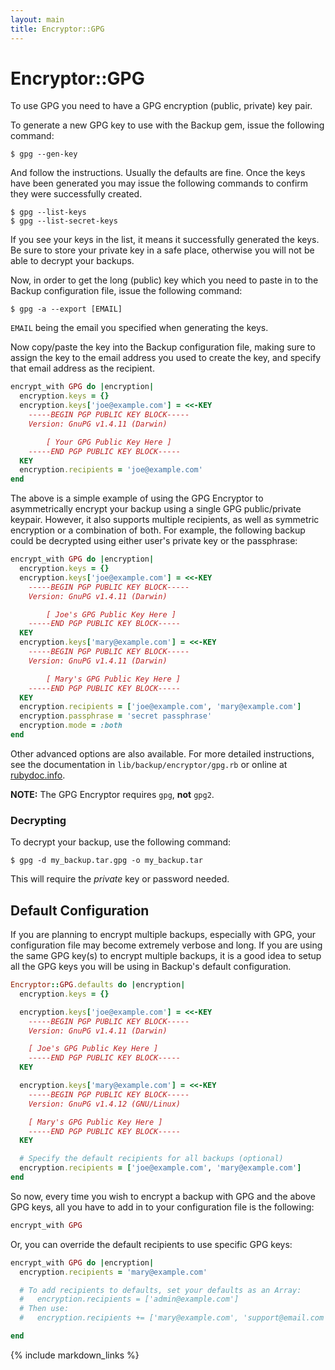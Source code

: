 ```yaml
---
layout: main
title: Encryptor::GPG
---
```


Encryptor::GPG
==============

To use GPG you need to have a GPG encryption (public, private) key pair.

To generate a new GPG key to use with the Backup gem, issue the following command:

    $ gpg --gen-key

And follow the instructions. Usually the defaults are fine.
Once the keys have been generated you may issue the following commands to confirm they were successfully created.

    $ gpg --list-keys
    $ gpg --list-secret-keys

If you see your keys in the list, it means it successfully generated the keys.
Be sure to store your private key in a safe place, otherwise you will not be able to decrypt your backups.

Now, in order to get the long (public) key which you need to paste in to the Backup configuration file,
issue the following command:

    $ gpg -a --export [EMAIL]

`EMAIL` being the email you specified when generating the keys.

Now copy/paste the key into the Backup configuration file, making sure to assign the key to the email address
you used to create the key, and specify that email address as the recipient.

``` rb
encrypt_with GPG do |encryption|
  encryption.keys = {}
  encryption.keys['joe@example.com'] = <<-KEY
    -----BEGIN PGP PUBLIC KEY BLOCK-----
    Version: GnuPG v1.4.11 (Darwin)

        [ Your GPG Public Key Here ]
    -----END PGP PUBLIC KEY BLOCK-----
  KEY
  encryption.recipients = 'joe@example.com'
end
```

The above is a simple example of using the GPG Encryptor to asymmetrically encrypt your backup using a single
GPG public/private keypair. However, it also supports multiple recipients, as well as symmetric encryption or a
combination of both. For example, the following backup could be decrypted using either user's private key or the passphrase:

``` rb
encrypt_with GPG do |encryption|
  encryption.keys = {}
  encryption.keys['joe@example.com'] = <<-KEY
    -----BEGIN PGP PUBLIC KEY BLOCK-----
    Version: GnuPG v1.4.11 (Darwin)

        [ Joe's GPG Public Key Here ]
    -----END PGP PUBLIC KEY BLOCK-----
  KEY
  encryption.keys['mary@example.com'] = <<-KEY
    -----BEGIN PGP PUBLIC KEY BLOCK-----
    Version: GnuPG v1.4.11 (Darwin)

        [ Mary's GPG Public Key Here ]
    -----END PGP PUBLIC KEY BLOCK-----
  KEY
  encryption.recipients = ['joe@example.com', 'mary@example.com']
  encryption.passphrase = 'secret passphrase'
  encryption.mode = :both
end
```

Other advanced options are also available. For more detailed instructions, see the documentation
in `lib/backup/encryptor/gpg.rb` or online at [rubydoc.info](http://rubydoc.info/gems/backup/Backup/Encryptor/GPG).

**NOTE:** The GPG Encryptor requires `gpg`, **not** `gpg2`.


### Decrypting

To decrypt your backup, use the following command:

    $ gpg -d my_backup.tar.gpg -o my_backup.tar

This will require the _private_ key or password needed.


Default Configuration
---------------------

If you are planning to encrypt multiple backups, especially with GPG, your configuration file may become extremely
verbose and long. If you are using the same GPG key(s) to encrypt multiple backups, it is a good idea to setup all the
GPG keys you will be using in Backup's default configuration.

``` rb
Encryptor::GPG.defaults do |encryption|
  encryption.keys = {}

  encryption.keys['joe@example.com'] = <<-KEY
    -----BEGIN PGP PUBLIC KEY BLOCK-----
    Version: GnuPG v1.4.11 (Darwin)

    [ Joe's GPG Public Key Here ]
    -----END PGP PUBLIC KEY BLOCK-----
  KEY

  encryption.keys['mary@example.com'] = <<-KEY
    -----BEGIN PGP PUBLIC KEY BLOCK-----
    Version: GnuPG v1.4.12 (GNU/Linux)

    [ Mary's GPG Public Key Here ]
    -----END PGP PUBLIC KEY BLOCK-----
  KEY

  # Specify the default recipients for all backups (optional)
  encryption.recipients = ['joe@example.com', 'mary@example.com']
end
```

So now, every time you wish to encrypt a backup with GPG and the above GPG keys,
all you have to add in to your configuration file is the following:

``` rb
encrypt_with GPG
```

Or, you can override the default recipients to use specific GPG keys:

```rb
encrypt_with GPG do |encryption|
  encryption.recipients = 'mary@example.com'

  # To add recipients to defaults, set your defaults as an Array:
  #   encryption.recipients = ['admin@example.com']
  # Then use:
  #   encryption.recipients += ['mary@example.com', 'support@email.com']

end
```

{% include markdown_links %}
